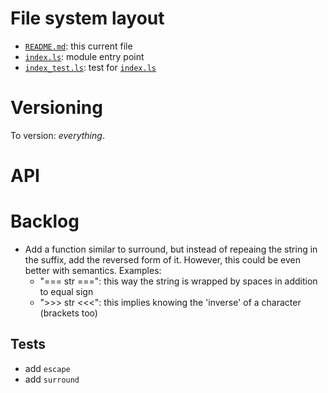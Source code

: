 

# File system layout

* [`README.md`](./README.md): this current file
* [`index.ls`](./index.ls): module entry point
* [`index_test.ls`](./index_test.ls): test for [`index.ls`](./index.ls)

# Versioning

To version: _everything_.

# API



# Backlog

* Add a function similar to surround, but instead of repeaing the string in the suffix, add the reversed form of it. However, this could be even better with semantics. Examples:
	* "=== str ===": this way the string is wrapped by spaces in addition to equal sign
	* ">>> str <<<": this implies knowing the 'inverse' of a character (brackets too)

## Tests

* add `escape`
* add `surround`
